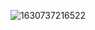 ![1630737216522](https://user-images.githubusercontent.com/67200339/132112269-07dbdc4f-aea4-4523-84dc-fc3be1b2ed52.jpg)
